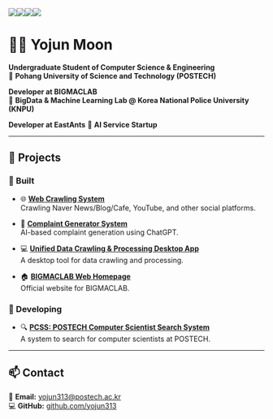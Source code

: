 <a href="https://www.python.org" target="_blank"><img src="https://img.shields.io/badge/Python-3776AB?style=flat-square&logo=Python&logoColor=white"/></a><a href="https://nodejs.org/ko" target="_blank"><img src="https://img.shields.io/badge/Node.js-339933?style=flat-square&logo=Node.js&logoColor=white"/></a><a href="https://www.instagram.com/yo_jjun/" target="_blank"><img src="https://img.shields.io/badge/Instagram-E4405F?style=flat&logo=Instagram&logoColor=white"/></a><img src="https://img.shields.io/badge/macOS-000000?style=flat&logo=macOS&logoColor=white"/></a>

# 👨‍💻 Yojun Moon

**Undergraduate Student of Computer Science & Engineering**  
📍 **Pohang University of Science and Technology (POSTECH)**  

**Developer at BIGMACLAB**  
🏢 **BigData & Machine Learning Lab @ Korea National Police University (KNPU)**  

**Developer at EastAnts**
🐜 **AI Service Startup**

---

## 🚀 Projects

### 🔨 Built
- 🌐 **[Web Crawling System](http://bigmaclab-crawler.kro.kr:81)**  
  Crawling Naver News/Blog/Cafe, YouTube, and other social platforms.

- 🤖 **[Complaint Generator System](http://www.bigmaclab-gpt.kro.kr:112)**  
  AI-based complaint generation using ChatGPT.

- 💻 **[Unified Data Crawling & Processing Desktop App](https://knpu.re.kr/tool)**  
  A desktop tool for data crawling and processing.

- 🏠 **[BIGMACLAB Web Homepage](https://knpu.re.kr)**  
  Official website for BIGMACLAB.

### 🔧 Developing
- 🔍 **[PCSS: POSTECH Computer Scientist Search System](http://pcss.r-e.kr:3000)**  
  A system to search for computer scientists at POSTECH.

---

## 📫 Contact
📧 **Email:** yojun313@postech.ac.kr  
💻 **GitHub:** [github.com/yojun313](https://github.com/yojun313)




